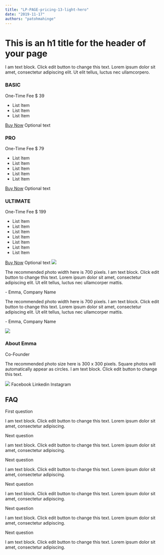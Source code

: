 ```yaml
---
title: "LP-PAGE-pricing-13-light-hero"
date: "2019-11-17"
authors: "patohmahinge"
---
```


# This is an h1 title for the header of your page

I am text block. Click edit button to change this text. Lorem ipsum dolor sit amet, consectetur adipiscing elit. Ut elit tellus, luctus nec ullamcorpero.

### BASIC

One-Time Fee $ 39

- List Item
- List Item
- List Item

[Buy Now](#) Optional text

### PRO

One-Time Fee $ 79

- List Item
- List Item
- List Item
- List Item
- List Item

[Buy Now](#) Optional text

### ULTIMATE

One-Time Fee $ 199

- List Item
- List Item
- List Item
- List Item
- List Item
- List Item
- List Item

[Buy Now](#) Optional text ![](images/placeholder-700x450.jpg)

The recommended photo width here is 700 pixels. I am text block. Click edit button to change this text. Lorem ipsum dolor sit amet, consectetur adipiscing elit. Ut elit tellus, luctus nec ullamcorper mattis.

\- Emma, Company Name

The recommended photo width here is 700 pixels. I am text block. Click edit button to change this text. Lorem ipsum dolor sit amet, consectetur adipiscing elit. Ut elit tellus, luctus nec ullamcorper mattis.

\- Emma, Company Name

![](images/placeholder-700x450.jpg)

### About Emma

Co-Founder

The recommended photo size here is 300 x 300 pixels. Square photos will automatically appear as circles. I am text block. Click edit button to change this text.

![](images/placeholder-300x300.jpg) Facebook Linkedin Instagram

## FAQ

First question

I am text block. Click edit button to change this text. Lorem ipsum dolor sit amet, consectetur adipiscing.

Next question

I am text block. Click edit button to change this text. Lorem ipsum dolor sit amet, consectetur adipiscing.

Next question

I am text block. Click edit button to change this text. Lorem ipsum dolor sit amet, consectetur adipiscing.

Next question

I am text block. Click edit button to change this text. Lorem ipsum dolor sit amet, consectetur adipiscing.

Next question

I am text block. Click edit button to change this text. Lorem ipsum dolor sit amet, consectetur adipiscing.

Next question

I am text block. Click edit button to change this text. Lorem ipsum dolor sit amet, consectetur adipiscing.
